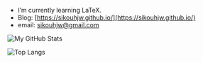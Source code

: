 - I’m currently learning LaTeX.
- Blog: [https://sikouhjw.github.io/](https://sikouhjw.github.io/)
- email: [sikouhjw@gmail.com](mailto:sikouhjw@gmail.com)

![My GitHub Stats](https://github-readme-stats.vercel.app/api?username=sikouhjw&show_icons=true)

![Top Langs](https://github-readme-stats.vercel.app/api/top-langs/?username=sikouhjw&layout=compact)